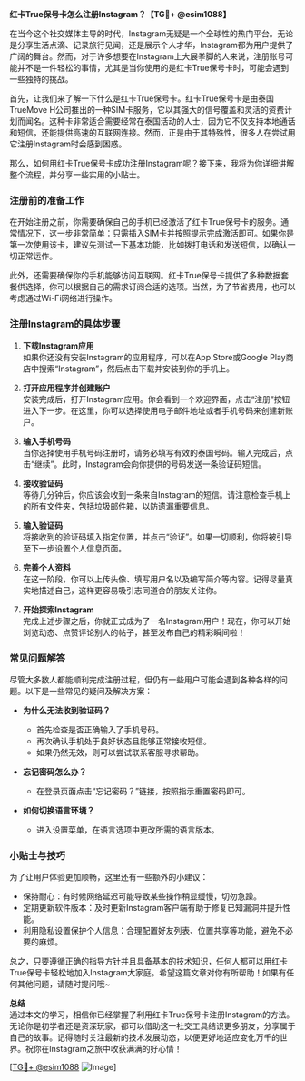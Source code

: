 **红卡True保号卡怎么注册Instagram？【TG💪+ @esim1088】**

在当今这个社交媒体主导的时代，Instagram无疑是一个全球性的热门平台。无论是分享生活点滴、记录旅行见闻，还是展示个人才华，Instagram都为用户提供了广阔的舞台。然而，对于许多想要在Instagram上大展拳脚的人来说，注册账号可能并不是一件轻松的事情，尤其是当你使用的是红卡True保号卡时，可能会遇到一些独特的挑战。

首先，让我们来了解一下什么是红卡True保号卡。红卡True保号卡是由泰国TrueMove H公司推出的一种SIM卡服务，它以其强大的信号覆盖和灵活的资费计划而闻名。这种卡非常适合需要经常在泰国活动的人士，因为它不仅支持本地通话和短信，还能提供高速的互联网连接。然而，正是由于其特殊性，很多人在尝试用它注册Instagram时会感到困惑。

那么，如何用红卡True保号卡成功注册Instagram呢？接下来，我将为你详细讲解整个流程，并分享一些实用的小贴士。

### 注册前的准备工作

在开始注册之前，你需要确保自己的手机已经激活了红卡True保号卡的服务。通常情况下，这一步非常简单：只需插入SIM卡并按照提示完成激活即可。如果你是第一次使用该卡，建议先测试一下基本功能，比如拨打电话和发送短信，以确认一切正常运作。

此外，还需要确保你的手机能够访问互联网。红卡True保号卡提供了多种数据套餐供选择，你可以根据自己的需求订阅合适的选项。当然，为了节省费用，也可以考虑通过Wi-Fi网络进行操作。

### 注册Instagram的具体步骤

1. **下载Instagram应用**  
   如果你还没有安装Instagram的应用程序，可以在App Store或Google Play商店中搜索“Instagram”，然后点击下载并安装到你的手机上。

2. **打开应用程序并创建账户**  
   安装完成后，打开Instagram应用。你会看到一个欢迎界面，点击“注册”按钮进入下一步。在这里，你可以选择使用电子邮件地址或者手机号码来创建新账户。

3. **输入手机号码**  
   当你选择使用手机号码注册时，请务必填写有效的泰国号码。输入完成后，点击“继续”。此时，Instagram会向你提供的号码发送一条验证码短信。

4. **接收验证码**  
   等待几分钟后，你应该会收到一条来自Instagram的短信。请注意检查手机上的所有文件夹，包括垃圾邮件箱，以防遗漏重要信息。

5. **输入验证码**  
   将接收到的验证码填入指定位置，并点击“验证”。如果一切顺利，你将被引导至下一步设置个人信息页面。

6. **完善个人资料**  
   在这一阶段，你可以上传头像、填写用户名以及编写简介等内容。记得尽量真实地描述自己，这样更容易吸引志同道合的朋友关注你。

7. **开始探索Instagram**  
   完成上述步骤之后，你就正式成为了一名Instagram用户！现在，你可以开始浏览动态、点赞评论别人的帖子，甚至发布自己的精彩瞬间啦！

### 常见问题解答

尽管大多数人都能顺利完成注册过程，但仍有一些用户可能会遇到各种各样的问题。以下是一些常见的疑问及解决方案：

- **为什么无法收到验证码？**
  - 首先检查是否正确输入了手机号码。
  - 再次确认手机处于良好状态且能够正常接收短信。
  - 如果仍然无效，则可以尝试联系客服寻求帮助。

- **忘记密码怎么办？**
  - 在登录页面点击“忘记密码？”链接，按照指示重置密码即可。

- **如何切换语言环境？**
  - 进入设置菜单，在语言选项中更改所需的语言版本。

### 小贴士与技巧

为了让用户体验更加顺畅，这里还有一些额外的小建议：

- 保持耐心：有时候网络延迟可能导致某些操作稍显缓慢，切勿急躁。
- 定期更新软件版本：及时更新Instagram客户端有助于修复已知漏洞并提升性能。
- 利用隐私设置保护个人信息：合理配置好友列表、位置共享等功能，避免不必要的麻烦。

总之，只要遵循正确的指导方针并且具备基本的技术知识，任何人都可以用红卡True保号卡轻松地加入Instagram大家庭。希望这篇文章对你有所帮助！如果有任何其他问题，请随时提问哦~

**总结**  
通过本文的学习，相信你已经掌握了利用红卡True保号卡注册Instagram的方法。无论你是初学者还是资深玩家，都可以借助这一社交工具结识更多朋友，分享属于自己的故事。记得随时关注最新的技术发展动态，以便更好地适应变化万千的世界。祝你在Instagram之旅中收获满满的好心情！

[[TG💪+ @esim1088](https://t.me/s/esim1088) ![Image](https://i.postimg.cc/4NQfJmqS/Snipaste-2025-05-13-00-14-12.png)]